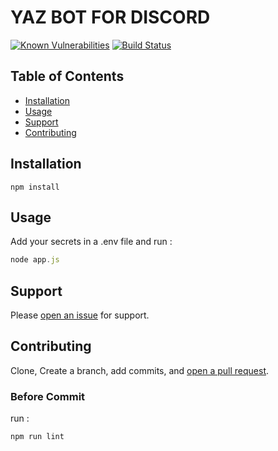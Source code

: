 # YAZ BOT FOR DISCORD 
[![Known Vulnerabilities](https://snyk.io/test/github/IvanMiIosevic/Yaz/badge.svg?targetFile=package.json)](https://snyk.io/test/github/IvanMiIosevic/Yaz?targetFile=package.json)
[![Build Status](https://travis-ci.org/IvanMiIosevic/yaz.svg?branch=master)](https://travis-ci.org/IvanMiIosevic/yaz)

## Table of Contents

- [Installation](#installation)
- [Usage](#usage)
- [Support](#support)
- [Contributing](#contributing)

## Installation

```cli
npm install
```

## Usage

Add your secrets in a .env file and run :

```javascript
node app.js
```

## Support

Please [open an issue](https://github.com/IvanMiIosevic/yaz/issues/new) for support.

## Contributing

Clone, Create a branch, add commits, and [open a pull request](https://github.com/IvanMiIosevic/yaz/compare/).

### Before Commit 

run :
```cli
npm run lint
```
